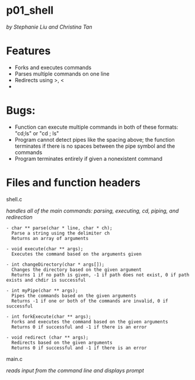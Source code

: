 # p01_shell
*by Stephanie Liu and Christina Tan*

# Features
- Forks and executes commands
- Parses multiple commands on one line
- Redirects using >, <
-

# Bugs:
- Function can execute multiple commands in both of these formats: "cd;ls" or "cd ; ls"
- Program cannot detect pipes like the spacing above; the function terminates if there is no spaces between the pipe symbol and the commands
- Program terminates entirely if given a nonexistent command

# Files and function headers
shell.c

*handles all of the main commands: parsing, executing, cd, piping, and redirection*

    - char ** parse(char * line, char * ch);
      Parse a string using the delimiter ch
      Returns an array of arguments

    - void execute(char ** args);
      Executes the command based on the arguments given

    - int changeDirectory(char * args[]);
      Changes the directory based on the given argument
      Returns 1 if no path is given, -1 if path does not exist, 0 if path exists and chdir is successful

    - int myPipe(char ** args);
      Pipes the commands based on the given arguments
      Returns -1 if one or both of the commands are invalid, 0 if successful

    - int forkExecute(char ** args);
      Forks and executes the command based on the given arguments
      Returns 0 if successful and -1 if there is an error

    - void redirect (char ** args);
      Redirects based on the given arguments
      Returns 0 if successful and -1 if there is an error

main.c

*reads input from the command line and displays prompt*
